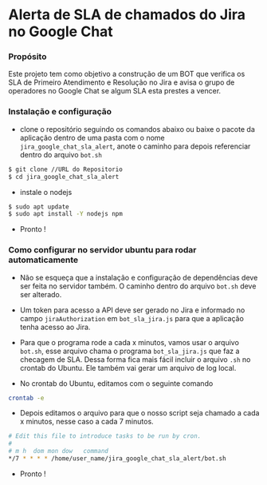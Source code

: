 # Alerta de SLA de chamados do Jira no Google Chat

### Propósito
Este projeto tem como objetivo a construção de um BOT que verifica os SLA de Primeiro Atendimento e Resolução no Jira e avisa o grupo de operadores no Google Chat se algum SLA esta prestes a vencer.

### Instalação e configuração

- clone o repositório seguindo os comandos abaixo ou baixe o pacote da aplicação dentro de uma pasta com o nome `jira_google_chat_sla_alert`, anote o caminho para depois referenciar dentro do arquivo `bot.sh`
```sh
$ git clone //URL do Repositorio
$ cd jira_google_chat_sla_alert
```
- instale o nodejs
```sh
$ sudo apt update
$ sudo apt install -Y nodejs npm
```
- Pronto !

### Como configurar no servidor ubuntu para rodar automaticamente
- Não se esqueça que a instalação e configuração de dependências deve ser feita no servidor também. O caminho dentro do arquivo `bot.sh` deve ser alterado.

- Um token para acesso a API deve ser gerado no Jira e informado no campo `jiraAuthorization` em `bot_sla_jira.js` para que a aplicação tenha acesso ao Jira.

- Para que o programa rode a cada x minutos, vamos usar o arquivo `bot.sh`, esse arquivo chama o programa `bot_sla_jira.js` que faz a checagem de SLA. Dessa forma fica mais fácil incluir o arquivo `.sh` no crontab do Ubuntu. Ele também vai gerar um arquivo de log local.

- No crontab do Ubuntu, editamos com o seguinte comando
```sh
crontab -e
```

- Depois editamos o arquivo para que o nosso script seja chamado a cada x minutos, nesse caso a cada 7 minutos.
```sh
# Edit this file to introduce tasks to be run by cron.
#
# m h  dom mon dow   command
*/7 * * * * /home/user_name/jira_google_chat_sla_alert/bot.sh
```

- Pronto !



